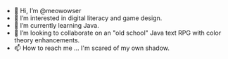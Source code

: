 - 👋 Hi, I’m @meowowser
- 👀 I’m interested in digital literacy and game design. 
- 🌱 I’m currently learning Java.
- 💞️ I’m looking to collaborate on an "old school" Java text RPG with color theory enhancements. 
- 📫 How to reach me ... I'm scared of my own shadow.

<!---
meowowser/meowowser is a ✨ special ✨ repository because its `README.md` (this file) appears on your GitHub profile.
You can click the Preview link to take a look at your changes.
--->
